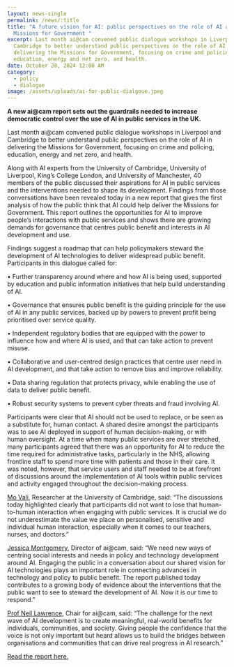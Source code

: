 ```yaml
---
layout: news-single
permalink: /news/:title
title: "A future vision for AI: public perspectives on the role of AI and the
  Missions for Government "
excerpt: Last month ai@cam convened public dialogue workshops in Liverpool and
  Cambridge to better understand public perspectives on the role of AI in
  delivering the Missions for Government, focusing on crime and policing,
  education, energy and net zero, and health.
date: October 28, 2024 12:00 AM
category:
  - policy
  - dialogue
image: /assets/uploads/ai-for-public-dialgoue.jpeg
---
```

**A new ai@cam report sets out the guardrails needed to increase democratic control over the use of AI in public services in the UK.**

Last month ai@cam convened public dialogue workshops in Liverpool and Cambridge to better understand public perspectives on the role of AI in delivering the Missions for Government, focusing on crime and policing, education, energy and net zero, and health.

Along with AI experts from the University of Cambridge, University of Liverpool, King’s College London, and University of Manchester, 40 members of the public discussed their aspirations for AI in public services and the interventions needed to shape its development. Findings from those conversations have been revealed today in a new report that gives the first analysis of how the public think that AI could help deliver the Missions for Government. This report outlines the opportunities for AI to improve people’s interactions with public services and shows there are growing demands for governance that centres public benefit and interests in AI development and use. 

Findings suggest a roadmap that can help policymakers steward the development of AI technologies to deliver widespread public benefit. Participants in this dialogue called for:

•	Further transparency around where and how AI is being used, supported by education and public information initiatives that help build understanding of AI.  

•	Governance that ensures public benefit is the guiding principle for the use of AI in any public services, backed up by powers to prevent profit being prioritised over service quality.  

•	Independent regulatory bodies that are equipped with the power to influence how and where AI is used, and that can take action to prevent misuse. 

•	Collaborative and user-centred design practices that centre user need in AI development, and that take action to remove bias and improve reliability.

•	Data sharing regulation that protects privacy, while enabling the use of data to deliver public benefit.

•	Robust security systems to prevent cyber threats and fraud involving AI.

Participants were clear that AI should not be used to replace, or be seen as a substitute for, human contact.  A shared desire amongst the participants was to see AI deployed in support of human decision-making, or with human oversight. At a time when many public services are over stretched, many participants agreed that there was an opportunity for AI to reduce the time required for administrative tasks, particularly in the NHS, allowing frontline staff to spend more time with patients and those in their care. It was noted, however, that service users and staff needed to be at forefront of discussions around the implementation of AI tools within public services and activity engaged throughout the decision-making process. 

[Mo Vali](https://www.cst.cam.ac.uk/people/mv487), Researcher at the University of Cambridge, said: “The discussions today highlighted clearly that participants did not want to lose that human-to-human interaction when engaging with public services. It is crucial we do not underestimate the value we place on personalised, sensitive and individual human interaction, especially when it comes to our teachers, nurses, and doctors.” 

[Jessica Montgomery](https://ai.cam.ac.uk/team/jessica-montgomery), Director of ai@cam, said: “We need new ways of centring social interests and needs in policy and technology development around AI. Engaging the public in a conversation about our shared vision for AI technologies plays an important role in connecting advances in technology and policy to public benefit. The report published today contributes to a growing body of evidence about the interventions that the public want to see to steward the development of AI. Now it is our time to respond.”

[Prof Neil Lawrence](https://ai.cam.ac.uk/team/neil-lawrence), Chair for ai@cam, said: “The challenge for the next wave of AI development is to create meaningful, real-world benefits for individuals, communities, and society. Giving people the confidence that the voice is not only important but heard allows us to build the bridges between organisations and communities that can drive real progress in AI research.”

[R﻿ead the report here.](/assets/uploads/ai-cam-public-dialogue-report-with-appendix-v5-.pdf)